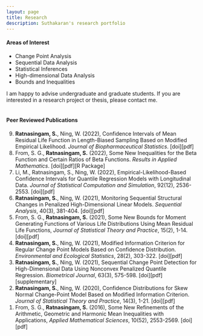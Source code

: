 ```yaml
---
layout: page
title: Research
description: Suthakaran's research portfolio
---
```


  
#### Areas of Interest

* Change Point Analysis
* Sequential Data Analysis
* Statistical Inferences
* High-dimensional Data Analysis
* Bounds and Inequalities

I am happy to advise undergraduate and graduate students. If you are interested in a research project or thesis, please contact me. 
<br>
<br>


#### Peer Reviewed Publications
<p style="line-height:1.4">
<ol>
  
  <li value="9"> <b>Ratnasingam, S.</b>, Ning, W. (2022), Confidence Intervals of Mean Residual Life Function in Length-Biased
Sampling Based on Modified Empirical Likelihood. <i>Journal of Biopharmaceutical Statistics</i>. <a style="text-decoration:none" href="https://doi.org/10.1080/10543406.2022.2089157" target="_blank" rel="noopener noreferrer">[doi]</a><a style="text-decoration:none" href="../assets/2022SWJBPS.pdf" target="_blank" rel="noopener noreferrer">[pdf]</a>
</li>
  
  <li value="8"> From, S. G.,  <b>Ratnasingam, S.</b> (2022), Some New Inequalities for the Beta Function and Certain Ratios of Beta Functions. <i>Results in Applied
Mathematics</i>.  <a style="text-decoration:none" href="https://doi.org/10.1016/j.rinam.2022.100302" target="_blank" rel="noopener noreferrer">[doi]</a><a style="text-decoration:none" href="../assets/2022FSRINAM.pdf" target="_blank" rel="noopener noreferrer">[pdf]</a><a style="text-decoration:none" href="https://github.com/suthakaranr/IneqBetaFun" target="_blank" rel="noopener noreferrer">[R Package]</a> </li>
  
  <li value="7"> Li, M., Ratnasingam, S., Ning, W. (2022), Empirical-Likelihood-Based Confidence Intervals for
Quantile Regression Models with Longitudinal Data. <i>Journal of Statistical Computation and Simulation</i>, 92(12), 2536-2553. <a style="text-decoration:none" href="https://doi.org/10.1080/00949655.2022.2043322" target="_blank" rel="noopener noreferrer">[doi]</a><a style="text-decoration:none" href="../assets/2022ELJSCS.pdf" target="_blank" rel="noopener noreferrer">[pdf]</a></li>
  
   <li value="6">  <b>Ratnasingam, S.</b>, Ning, W. (2021), Monitoring Sequential Structural Changes in Penalized High-Dimensional Linear Models. <i>Sequential Analysis</i>, 40(3), 381-404. <a style="text-decoration:none" href="https://doi.org/10.1080/07474946.2021.1940500" target="_blank" rel="noopener noreferrer">[doi]</a><a style="text-decoration:none" href="../assets/2021SWSA.pdf" target="_blank" rel="noopener noreferrer">[pdf]</a> </li>
  
  <li value="5"> From, S. G.,  <b>Ratnasingam, S.</b> (2021), Some New Bounds for Moment Generating Functions of Various Life Distributions Using Mean Residual Life Functions, <i>Journal of Statistical Theory and Practice</i>, 15(2), 1-14. <a style="text-decoration:none" href="https://doi.org/10.1007/s42519-021-00176-1" target="_blank" rel="noopener noreferrer">[doi]</a><a style="text-decoration:none" href="../assets/2021FSJSPT.pdf" target="_blank" rel="noopener noreferrer">[pdf]</a></li>
  
  <li value="4">  <b>Ratnasingam, S.</b>, Ning, W. (2021), Modified Information Criterion for Regular Change Point Models Based on Confidence Distribution. <i>Environmental and Ecological Statistics</i>, 28(2), 303-322. <a style="text-decoration:none" href="https://doi.org/10.1007/s10651-021-00485-5" target="_blank" rel="noopener noreferrer">[doi]</a><a style="text-decoration:none" href="../assets/2021SWEES.pdf" target="_blank" rel="noopener noreferrer">[pdf]</a> </li>
  
  <li value="3">  <b>Ratnasingam, S.</b>, Ning, W. (2021), Sequential Change Point Detection for High-Dimensional Data Using Nonconvex Penalized Quantile Regression. <i>Biometrical Journal</i>, 63(3), 575-598. <a style="text-decoration:none" href="https://doi.org/10.1002/bimj.202000078" target="_blank" rel="noopener noreferrer">[doi]</a><a style="text-decoration:none" href="../assets/2020SWBJ.pdf" target="_blank" rel="noopener noreferrer">[pdf]</a><a style="text-decoration:none" href="https://onlinelibrary.wiley.com/action/downloadSupplement?doi=10.1002%2Fbimj.202000078&file=bimj2203-sup-0002-SuppMat.pdf" target="_blank" rel="noopener noreferrer">[supplementary]</a></li>
  
  <li value="2">  <b>Ratnasingam, S.</b>, Ning, W. (2020), Confidence Distributions for Skew Normal Change-Point Model Based on Modified Information Criterion. <i>Journal of Statistical Theory and Practice</i>, 14(3), 1-21. <a style="text-decoration:none" href="https://doi.org/10.1007/s42519-020-00108-5" target="_blank" rel="noopener noreferrer">[doi]</a><a style="text-decoration:none" href="../assets/2020SWJSPT.pdf" target="_blank" rel="noopener noreferrer">[pdf]</a></li>
  
  <li value="1">From, S. G.,  <b>Ratnasingam, S.</b> (2016), Some New Refinements of the Arithmetic, Geometric and Harmonic Mean Inequalities with Applications, <i>Applied Mathematical Sciences</i>, 10(52), 2553-2569. <a style="text-decoration:none" href="http://dx.doi.org/10.12988/ams.2016.66191" target="_blank" rel="noopener noreferrer">[doi]</a><a style="text-decoration:none" href="../assets/2016FSAMS.pdf" target="_blank" rel="noopener noreferrer">[pdf]</a></li>

</ol>
</p>

 
